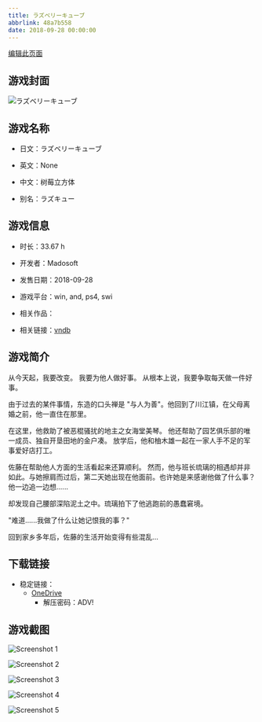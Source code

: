 ```yaml
---
title: ラズベリーキューブ
abbrlink: 48a7b558
date: 2018-09-28 00:00:00
---
```

[编辑此页面](https://github.com/ACG-3/ADV3-source/blob/main/source/_posts/games/%E3%83%A9%E3%82%BA%E3%83%99%E3%83%AA%E3%83%BC%E3%82%AD%E3%83%A5%E3%83%BC%E3%83%96.md)

## 游戏封面

![ラズベリーキューブ](https://pan.timero.xyz/onedrive/img_lib_001/%E3%83%A9%E3%82%BA%E3%83%99%E3%83%AA%E3%83%BC%E3%82%AD%E3%83%A5%E3%83%BC%E3%83%96_cover.avif)


## 游戏名称

- 日文：ラズベリーキューブ
- 英文：None
- 中文：树莓立方体

- 别名：ラズキュー


## 游戏信息

- 时长：33.67 h
- 开发者：Madosoft
- 发售日期：2018-09-28
- 游戏平台：win, and, ps4, swi
- 相关作品：

- 相关链接：[vndb](https://vndb.org/v22847)


## 游戏简介

从今天起，我要改变。
我要为他人做好事。
从根本上说，我要争取每天做一件好事。

由于过去的某件事情，东造的口头禅是 "与人为善"。他回到了川江镇，在父母离婚之前，他一直住在那里。

在这里，他救助了被恶棍骚扰的地主之女海堂美琴。
他还帮助了园艺俱乐部的唯一成员、独自开垦田地的金户凑。
放学后，他和柚木雄一起在一家人手不足的军事爱好店打工。

佐藤在帮助他人方面的生活看起来还算顺利。
然而，他与班长琉璃的相遇却并非如此。与她擦肩而过后，第二天她出现在他面前。也许她是来感谢他做了什么事？他一边追一边想......

却发现自己腰部深陷泥土之中。琉璃拍下了他逃跑前的愚蠢窘境。

"难道......我做了什么让她记恨我的事？"

回到家乡多年后，佐藤的生活开始变得有些混乱...




## 下载链接

- 稳定链接：
    - [OneDrive](https://pan.timero.xyz/onedrive/adv_lib_001/%E3%83%A9%E3%82%BA%E3%83%99%E3%83%AA%E3%83%BC%E3%82%AD%E3%83%A5%E3%83%BC%E3%83%96)
        - 解压密码：ADV!



## 游戏截图


![Screenshot 1](https://pan.timero.xyz/onedrive/img_lib_001/%E3%83%A9%E3%82%BA%E3%83%99%E3%83%AA%E3%83%BC%E3%82%AD%E3%83%A5%E3%83%BC%E3%83%96_Screenshot_1.avif)

![Screenshot 2](https://pan.timero.xyz/onedrive/img_lib_001/%E3%83%A9%E3%82%BA%E3%83%99%E3%83%AA%E3%83%BC%E3%82%AD%E3%83%A5%E3%83%BC%E3%83%96_Screenshot_2.avif)

![Screenshot 3](https://pan.timero.xyz/onedrive/img_lib_001/%E3%83%A9%E3%82%BA%E3%83%99%E3%83%AA%E3%83%BC%E3%82%AD%E3%83%A5%E3%83%BC%E3%83%96_Screenshot_3.avif)

![Screenshot 4](https://pan.timero.xyz/onedrive/img_lib_001/%E3%83%A9%E3%82%BA%E3%83%99%E3%83%AA%E3%83%BC%E3%82%AD%E3%83%A5%E3%83%BC%E3%83%96_Screenshot_4.avif)

![Screenshot 5](https://pan.timero.xyz/onedrive/img_lib_001/%E3%83%A9%E3%82%BA%E3%83%99%E3%83%AA%E3%83%BC%E3%82%AD%E3%83%A5%E3%83%BC%E3%83%96_Screenshot_5.avif)

